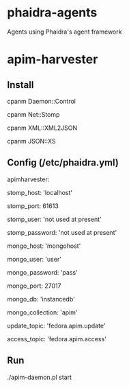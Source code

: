 # phaidra-agents
Agents using Phaidra's agent framework

# apim-harvester

## Install

  cpanm Daemon::Control
  
  cpanm Net::Stomp
  
  cpanm XML::XML2JSON
  
  cpanm JSON::XS

## Config (/etc/phaidra.yml)

apimharvester:

 stomp_host: 'localhost'
 
 stomp_port: 61613
 
 stomp_user: 'not used at present'
 
 stomp_password: 'not used at present'
 
 mongo_host: 'mongohost'
 
 mongo_user: 'user'
 
 mongo_password: 'pass'
 
 mongo_port: 27017
 
 mongo_db:  'instancedb'
 
 mongo_collection: 'apim'
 
 update_topic: 'fedora.apim.update'
 
 access_topic: 'fedora.apim.access'
 

## Run

./apim-daemon.pl start

